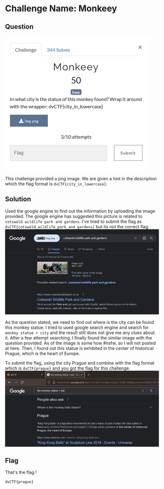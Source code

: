 # Challenge Name: Monkeey
## Question
![question](Question.png)

This challenge provided a png image. We are given a hint in the description which the flag format is `dvCTF{city_in_lowercase}`.  


## Solution
Used the google engine to find out the information by uploading the image provided. The google engine has suggested this picture is related to `cotswold wildlife park and gardens`. I've tried to submit the flag as `dvCTF{cotswold_wildlife_park_and_gardens}` but its not the correct flag. 
![img1](Google.png)



As the question stated, we need to find out where is the city can be found this monkey statue. I tried to used google search engine and search for `monkey statue + city` and the result still does not give me any clues about it. After a few attempt searching, I finally found the similar image with the question provided. As of the image is some how #nsfw, so I will not posted at here. Then, I found out this statue is exhibited in the center of historical Prague, which is the heart of Europe. 

To submit the flag, using the city Prague and combine with the flag format which is `dvCTF{prague}` and you got the flag for this challenge. 
![img3](Google1.png)

## Flag
That's the flag !
```
dvCTF{prague}
```